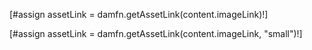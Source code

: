<!-- Obtenga un enlace al activo -->

<!-- Cadena getAssetLink (cadena activeKey) -->
[#assign assetLink = damfn.getAssetLink(content.imageLink)!]

<!-- String getAssetLink (String activeKey, String renditionName) -->
<!-- String getAssetLink (activo de activo, MediaType mediaType, String renditionName) -->
[#assign assetLink = damfn.getAssetLink(content.imageLink, "small")!]